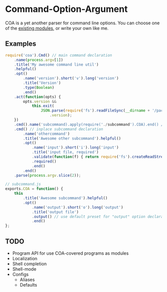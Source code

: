 # Command-Option-Argument

COA is a yet another parser for command line options.
You can choose one of the [existing modules](https://github.com/joyent/node/wiki/modules#parsers-commandline),
or write your own like me.

## Examples

````javascript
require('coa').Cmd() // main command declaration
    .name(process.argv[1])
    .title('My awesome command line util')
    .helpful()
    .opt()
        .name('version').short('v').long('version')
        .title('Version')
        .type(Boolean)
        .end()
    .act(function(opts) {
        opts.version &&
            this.exit(
                JSON.parse(require('fs').readFileSync(__dirname + '/package.json'))
                    .version);
    })
    .cmd().name('subcommand).apply(require('./subcommand').COA).end() // load subcommand from module
    .cmd() // inplace subcommand declaration
        .name('othercommand')
        .title('Awesome other subcommand').helpful()
        .opt()
            .name('input').short('i').long('input')
            .title('input file, required')
            .validate(function(f) { return require('fs').createReadStream(f) })
            .required()
            .end()
        .end()
    .parse(process.argv.slice(2));
````

````javascript
// subcommand.js
exports.COA = function() {
    this
        .title('Awesome subcommand').helpful()
        .opt()
            .name('output').short('o').long('output')
            .title('output file')
            .output() // use default preset for "output" option declaration
            .end()
};
````

## TODO
* Program API for use COA-covered programs as modules
* Localization
* Shell completion
* Shell-mode
* Configs
  * Aliases
  * Defaults